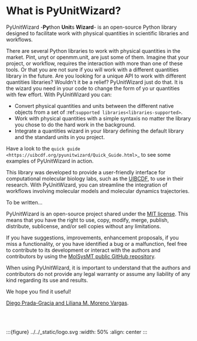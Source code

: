 # What is PyUnitWizard?

PyUnitWizard -**Py**thon **Unit**s **Wizard**- is an
open-source Python library designed to facilitate work with physical quantities
in scientific libraries and workflows.

There are several Python libraries to work with physical quantities in the market. Pint, unyt or openmm.unit, are just some of them. Imagine that your project, or workflow, 
requires the interaction with more than one of these tools. Or that you are not sure if you will work with a different quantities library in the future. Are you looking for 
a unique API to work with different quantities libraries? Wouldn't it be a relief? PyUnitWizard just do that. It is the wizard you need in your code to change the form of yo
ur quantities with few effort. With PyUnitWizard you can:

- Convert physical quantities and units between the different native objects from a set of :ref:`supported libraries<libraries-supported>`.
- Work with physical quantities with a simple syntaxis no matter the library you chose to do the hard work in the background.
- Integrate a quantities wizard in your library defining the default library and the standard units in you project.

Have a look to the `quick guide <https://uibcdf.org/pyunitwizard/Quick_Guide.html>`_ to see some examples of PyUnitWizard in action.

This library was developed to provide a user-friendly interface for
computational molecular biology labs, such as the
[UIBCDF](https://www.uibcdf.org/), to use in their research. With PyUnitWizard, you
can streamline the integration of workflows involving molecular models and
molecular dynamics trajectories.

To be written...

PyUnitWizard is an open-source project shared under the [MIT license](https://github.com/pyunitwizard/molsysmt/blob/main/LICENSE). This means
that you have the right to use, copy, modify, merge, publish, distribute,
sublicense, and/or sell copies without any limitations.

If you have suggestions, improvements, enhancement proposals, if you miss a
functionality, or you have identified a bug or a malfunction, feel free to
contribute to its development or interact with the authors and contributors by
using the [MolSysMT public GitHub repository](https://github.com/uibcdf/pyunitwizard).

When using PyUnitWizard, it is important to understand that the authors and
contributors do not provide any legal warranty or assume any liability of any
kind regarding its use and results.

We hope you find it useful!

[Diego Prada-Gracia and Liliana M. Moreno Vargas](who.md).

<br/>

<br/>

:::{figure} ../../_static/logo.svg
:width: 50%
:align: center
:::

<br/>

<br/>

